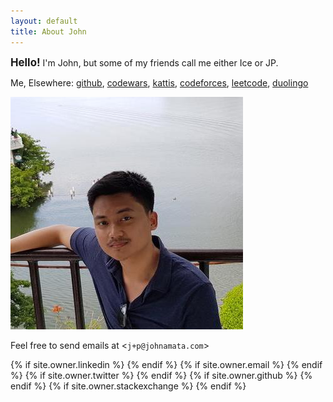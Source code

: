 ```yaml
---
layout: default
title: About John
---
```


<p align="justify">
<big><strong>Hello!</strong></big> I'm John, but some of my friends call me either Ice or JP.
</p>

<p>Me, Elsewhere: <a href="https://github.com/johnamata">github</a>, <a href="https://www.codewars.com/users/johnamata">codewars</a>, <a href="https://open.kattis.com/users/johnpatrickamata">kattis</a>, <a href="https://codeforces.com/profile/johnamata">codeforces</a>, <a href="https://leetcode.com/johnamata/">leetcode</a>, <a href="https://www.duolingo.com/profile/johnamata">duolingo</a></p>
<p><img src="/photos/johnamata.jpeg"></p>
<p>Feel free to send emails at &lt;<code>j+p@johnamata.com</code>&gt;</p> 
  
<div class="pagination">
  {% if site.owner.linkedin %}
    <a href="{{ site.owner.linkedin }}" class="social-media-icons"><i class="fa fa-2x fa-linkedin" aria-hidden="true"></i></a>
  {% endif %}
  {% if site.owner.email %}
    <a href="mailto:{{ site.owner.email }}" class="social-media-icons"><i class="fa fa-2x fa-envelope" aria-hidden="true"></i></a>
  {% endif %}
  {% if site.owner.twitter %}
    <a href="{{ site.owner.twitter }}" class="social-media-icons"><i class="fa fa-2x fa-twitter" aria-hidden="true"></i></a>
  {% endif %}
  {% if site.owner.github %}
    <a href="{{ site.owner.github }}" class="social-media-icons"><i class="fa fa-2x fa-github" aria-hidden="true"></i></a>
  {% endif %}
  {% if site.owner.stackexchange %}
    <a href="{{ site.owner.stackexchange }}" class="social-media-icons"><i class="fa fa-2x fa-stack-overflow" aria-hidden="true"></i></a>
  {% endif %}
</div>
